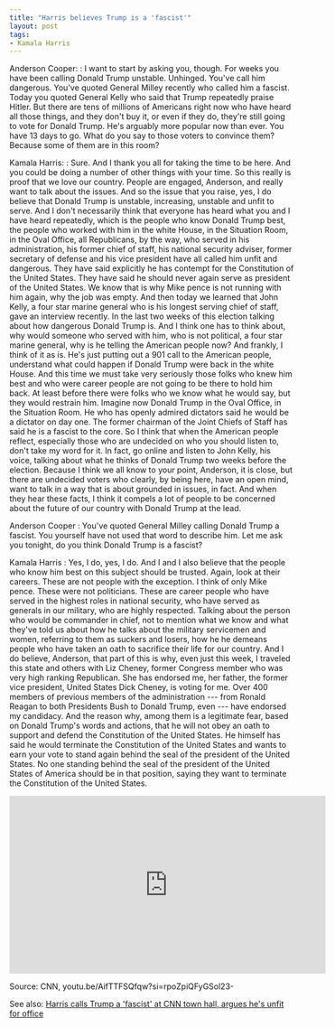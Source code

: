 ```yaml
---
title: "Harris believes Trump is a 'fascist'"
layout: post
tags:
- Kamala Harris
---
```


Anderson Cooper:
: I want to start by asking you, though. For weeks you have been calling Donald Trump unstable. Unhinged. You've call him dangerous. You've quoted General Milley recently who called him a fascist. Today you quoted General Kelly who said that Trump repeatedly praise Hitler. But there are tens of millions of Americans right now who have heard all those things, and they don't buy it, or even if they do, they're still going to vote for Donald Trump. He's arguably more popular now than ever. You have 13 days to go. What do you say to those voters to convince them? Because some of them are in this room?

Kamala Harris:
: Sure. And I thank you all for taking the time to be here. And you could be doing a number of other things with your time. So this really is proof that we love our country. People are engaged, Anderson, and really want to talk about the issues. And so the issue that you raise, yes, I do believe that Donald Trump is unstable, increasing, unstable and unfit to serve. And I don't necessarily think that everyone has heard what you and I have heard repeatedly, which is the people who know Donald Trump best, the people who worked with him in the white House, in the Situation Room, in the Oval Office, all Republicans, by the way, who served in his administration, his former chief of staff, his national security adviser, former secretary of defense and his vice president have all called him unfit and dangerous. They have said explicitly he has contempt for the Constitution of the United States. They have said he should never again serve as president of the United States. We know that is why Mike pence is not running with him again, why the job was empty. And then today we learned that John Kelly, a four star marine general who is his longest serving chief of staff, gave an interview recently. In the last two weeks of this election talking about how dangerous Donald Trump is. And I think one has to think about, why would someone who served with him, who is not political, a four star marine general, why is he telling the American people now? And frankly, I think of it as is. He's just putting out a 901 call to the American people, understand what could happen if Donald Trump were back in the white House. And this time we must take very seriously those folks who knew him best and who were career people are not going to be there to hold him back. At least before there were folks who we know what he would say, but they would restrain him. Imagine now Donald Trump in the Oval Office, in the Situation Room. He who has openly admired dictators said he would be a dictator on day one. The former chairman of the Joint Chiefs of Staff has said he is a fascist to the core. So I think that when the American people reflect, especially those who are undecided on who you should listen to, don't take my word for it. In fact, go online and listen to John Kelly, his voice, talking about what he thinks of Donald Trump two weeks before the election. Because I think we all know to your point, Anderson, it is close, but there are undecided voters who clearly, by being here, have an open mind, want to talk in a way that is about grounded in issues, in fact. And when they hear these facts, I think it compels a lot of people to be concerned about the future of our country with Donald Trump at the lead.

Anderson Cooper
: You've quoted General Milley calling Donald Trump a fascist. You yourself have not used that word to describe him. Let me ask you tonight, do you think Donald Trump is a fascist?

Kamala Harris
: Yes, I do, yes, I do. And I and I also believe that the people who know him best on this subject should be trusted. Again, look at their careers. These are not people with the exception. I think of only Mike pence. These were not politicians. These are career people who have served in the highest roles in national security, who have served as generals in our military, who are highly respected. Talking about the person who would be commander in chief, not to mention what we know and what they've told us about how he talks about the military servicemen and women, referring to them as suckers and losers, how he he demeans people who have taken an oath to sacrifice their life for our country. And I do believe, Anderson, that part of this is why, even just this week, I traveled this state and others with Liz Cheney, former Congress member who was very high ranking Republican. She has endorsed me, her father, the former vice president, United States Dick Cheney, is voting for me. Over 400 members of previous members of the administration --- from Ronald Reagan to both Presidents Bush to Donald Trump, even --- have endorsed my candidacy. And the reason why, among them is a legitimate fear, based on Donald Trump's words and actions, that he will not obey an oath to support and defend the Constitution of the United States. He himself has said he would terminate the Constitution of the United States and wants to earn your vote to stand again behind the seal of the president of the United States. No one standing behind the seal of the president of the United States of America should be in that position, saying they want to terminate the Constitution of the United States.

<iframe width="560" height="315" src="https://www.youtube.com/embed/AifTTFSQfqw?si=uF5Loz7nBl2gsai4" title="Harris believes Trump is a fascist" frameborder="0" allow="accelerometer; autoplay; clipboard-write; encrypted-media; gyroscope; picture-in-picture; web-share" referrerpolicy="strict-origin-when-cross-origin" allowfullscreen></iframe>

Source: CNN, youtu.be/AifTTFSQfqw?si=rpoZpiQFyGSol23-

See also: [Harris calls Trump a 'fascist' at CNN town hall, argues he's unfit for office](https://www.nbcnews.com/politics/2024-election/kamala-harris-calls-trump-fascist-argues-dangerous-unfit-office-rcna176713)

